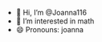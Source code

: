 - 👋 Hi, I’m @Joanna116
- 👀 I’m interested in math
- 😄 Pronouns: joanna

<!---
Joanna116/Joanna116 is a ✨ special ✨ repository because its `README.md` (this file) appears on your GitHub profile.
You can click the Preview link to take a look at your changes.
--->
